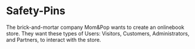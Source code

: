 # Safety-Pins
The brick-and-mortar company Mom&amp;Pop wants to create an onlinebook store. They want these types of Users: Visitors, Customers, Administrators, and Partners, to interact with the store. 
